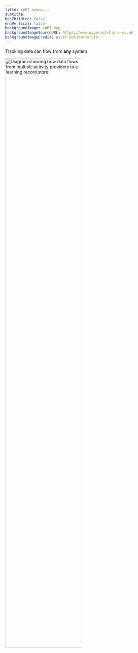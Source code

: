 ```yaml
---
title: xAPI means...
subtitle: 
hasChildren: false
endVertical: false
backgroundImage: xAPI map
backgroundImageSourceURL: https://www.wyversolutions.co.uk
backgroundImageCredit: Wyver Solutions Ltd
---
```

Tracking data can flow from **any** system

<img src="images/xapi-map1.png" title="Data flows into the LRS from multiple sources" alt="Diagram showing how data flows from multiple activity providers to a learning record store" width="70%" />